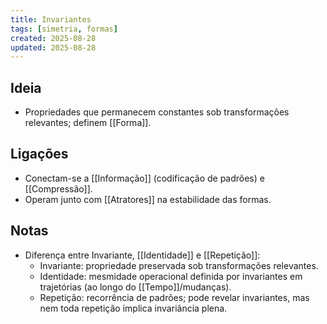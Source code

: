 ```yaml
---
title: Invariantes
tags: [simetria, formas]
created: 2025-08-28
updated: 2025-08-28
---
```


## Ideia
- Propriedades que permanecem constantes sob transformações relevantes; definem [[Forma]].


## Ligações
- Conectam-se a [[Informação]] (codificação de padrões) e [[Compressão]].
- Operam junto com [[Atratores]] na estabilidade das formas.

## Notas
- Diferença entre Invariante, [[Identidade]] e [[Repetição]]:
  - Invariante: propriedade preservada sob transformações relevantes.
  - Identidade: mesmidade operacional definida por invariantes em trajetórias (ao longo do [[Tempo]]/mudanças).
  - Repetição: recorrência de padrões; pode revelar invariantes, mas nem toda repetição implica invariância plena.

